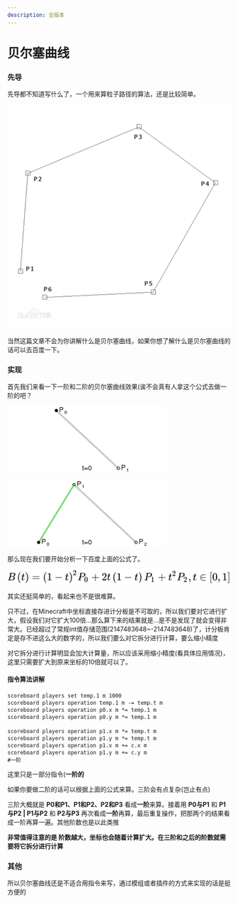 ```yaml
---
description: 全版本
---
```


# 贝尔塞曲线

### 先导

先导都不知道写什么了，一个用来算粒子路径的算法，还是比较简单。

![百度百科上的贝尔塞曲线](../.gitbook/assets/42131.webp)

当然这篇文章不会为你讲解什么是贝尔塞曲线，如果你想了解什么是贝尔塞曲线的话可以去百度一下。

### 实现

首先我们来看一下一阶和二阶的贝尔塞曲线效果(诶不会真有人拿这个公式去做一阶的吧？

![一阶贝尔塞曲线效果](../.gitbook/assets/1.webp)

![二阶贝尔塞曲线效果](../.gitbook/assets/2.gif)

那么现在我们要开始分析一下百度上面的公式了。

![贝尔塞曲线二次方公式](../.gitbook/assets/123.svg)

其实还挺简单的，看起来也不是很难算。

只不过，在Minecraft中坐标直接存进计分板是不可取的，所以我们要对它进行扩大，假设我们对它扩大100倍...那么算下来的结果就是...是不是发现了就会变得非常大。已经超过了常规int值存储范围(2147483648\~-2147483648)了，计分板肯定是存不进这么大的数字的，所以我们要么对它拆分进行计算，要么缩小精度

对它拆分进行计算明显会加大计算量，所以应该采用缩小精度(看具体应用情况)，这里只需要扩大到原来坐标的10倍就可以了。

#### 指令算法讲解

```
scoreboard players set temp.1 m 1000
scoreboard players operation temp.1 m -= temp.t m
scoreboard players operation p0.x m *= temp.1 m
scoreboard players operation p0.y m *= temp.1 m

scoreboard players operation p1.x m *= temp.t m
scoreboard players operation p1.y m *= temp.t m
scoreboard players operation p1.x m += c.x m
scoreboard players operation p1.y m += c.y m
#一阶
```

这里只是一部分指令(**一阶的**

如果你要做二阶的话可以根据上面的公式来算。三阶会有点复杂(岂止有点)

三阶大概就是 **P0和P1、P1和P2、P2和P3** 看成**一阶**来算。接着用 **P0与P1** 和 **P1与P2 | P1与P2** 和 **P2与P3** 再次看成**一阶**再算，最后重复操作，把那两个的结果看成一阶再算一遍。其他阶数也是以此类推

**非常值得注意的是 阶数越大，坐标也会随着计算扩大。在三阶和之后的阶数就需要将它拆分进行计算**

### 其他

所以贝尔塞曲线还是不适合用指令来写，通过模组或者插件的方式来实现的话是挺方便的
